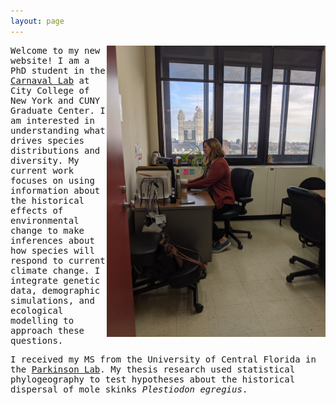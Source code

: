 ```yaml
---
layout: page
---
```

<kbd>
<img src="/images/desk.jpg" alt="alt text" width="350" align="right">
<kbd>

Welcome to my new website! I am a PhD student in the 
<a href="http://www.carnavallab.org/">Carnaval Lab</a> at City College of New York and 
CUNY Graduate Center. I am interested in understanding what drives species distributions 
and diversity. My current work focuses on using information about the historical effects 
of environmental change to make inferences about how species will respond to current 
climate change. I integrate genetic data, demographic simulations, and 
ecological modelling to approach these questions.

I received my MS from the University of Central Florida in the 
<a href="parkinsonlab.com">Parkinson Lab</a>.  My thesis research used statistical 
phylogeography to test hypotheses about the historical dispersal of mole skinks 
<i>Plestiodon egregius</i>. 

